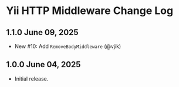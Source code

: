 # Yii HTTP Middleware Change Log

## 1.1.0 June 09, 2025

- New #10: Add `RemoveBodyMiddleware` (@vjik)

## 1.0.0 June 04, 2025

- Initial release.
